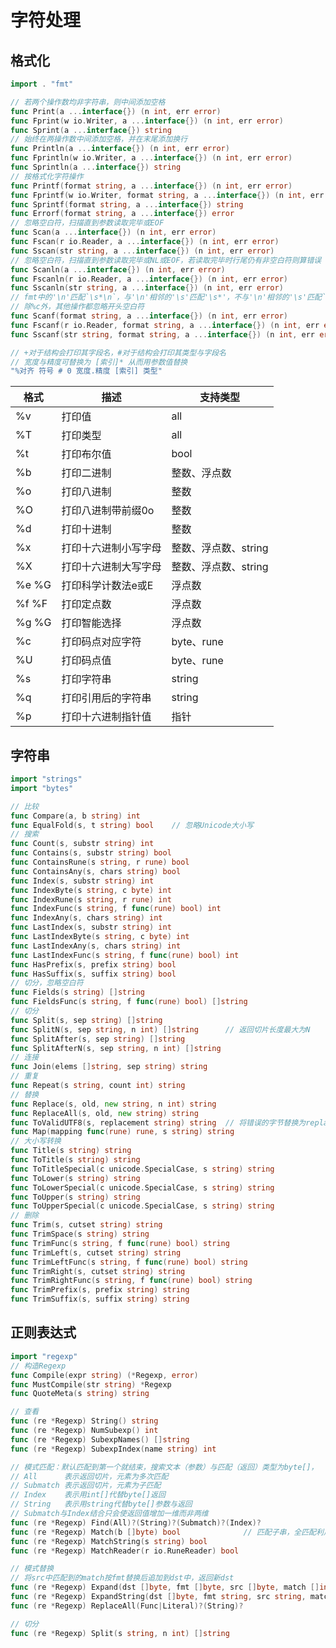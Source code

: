 # 字符处理
## 格式化
```go
import . "fmt"

// 若两个操作数均非字符串，则中间添加空格
func Print(a ...interface{}) (n int, err error)
func Fprint(w io.Writer, a ...interface{}) (n int, err error)
func Sprint(a ...interface{}) string
// 始终在两操作数中间添加空格，并在末尾添加换行
func Println(a ...interface{}) (n int, err error)
func Fprintln(w io.Writer, a ...interface{}) (n int, err error)
func Sprintln(a ...interface{}) string
// 按格式化字符操作
func Printf(format string, a ...interface{}) (n int, err error)
func Fprintf(w io.Writer, format string, a ...interface{}) (n int, err error)
func Sprintf(format string, a ...interface{}) string
func Errorf(format string, a ...interface{}) error
// 忽略空白符，扫描直到参数读取完毕或EOF
func Scan(a ...interface{}) (n int, err error)
func Fscan(r io.Reader, a ...interface{}) (n int, err error)
func Sscan(str string, a ...interface{}) (n int, err error)
// 忽略空白符，扫描直到参数读取完毕或NL或EOF，若读取完毕时行尾仍有非空白符则算错误
func Scanln(a ...interface{}) (n int, err error)
func Fscanln(r io.Reader, a ...interface{}) (n int, err error)
func Sscanln(str string, a ...interface{}) (n int, err error)
// fmt中的'\n'匹配`\s*\n`，与'\n'相邻的'\s'匹配'\s*'，不与'\n'相邻的'\s'匹配`\s+`，其它字符都必须精准匹配
// 除%c外，其他操作都忽略开头空白符
func Scanf(format string, a ...interface{}) (n int, err error)
func Fscanf(r io.Reader, format string, a ...interface{}) (n int, err error)
func Sscanf(str string, format string, a ...interface{}) (n int, err error)

// +对于结构会打印其字段名，#对于结构会打印其类型与字段名
// 宽度与精度可替换为 [索引]* 从而用参数值替换
"%对齐 符号 # 0 宽度.精度 [索引] 类型"
```
| 格式  | 描述                 | 支持类型             |
|-------|----------------------|----------------------|
| %v    | 打印值               | all                  |
| %T    | 打印类型             | all                  |
| %t    | 打印布尔值           | bool                 |
| %b    | 打印二进制           | 整数、浮点数         |
| %o    | 打印八进制           | 整数                 |
| %O    | 打印八进制带前缀0o   | 整数                 |
| %d    | 打印十进制           | 整数                 |
| %x    | 打印十六进制小写字母 | 整数、浮点数、string |
| %X    | 打印十六进制大写字母 | 整数、浮点数、string |
| %e %G | 打印科学计数法e或E   | 浮点数               |
| %f %F | 打印定点数           | 浮点数               |
| %g %G | 打印智能选择         | 浮点数               |
| %c    | 打印码点对应字符     | byte、rune           |
| %U    | 打印码点值           | byte、rune           |
| %s    | 打印字符串           | string               |
| %q    | 打印引用后的字符串   | string               |
| %p    | 打印十六进制指针值   | 指针                 |

## 字符串
```go
import "strings"
import "bytes"

// 比较
func Compare(a, b string) int
func EqualFold(s, t string) bool    // 忽略Unicode大小写
// 搜索
func Count(s, substr string) int
func Contains(s, substr string) bool
func ContainsRune(s string, r rune) bool
func ContainsAny(s, chars string) bool
func Index(s, substr string) int
func IndexByte(s string, c byte) int
func IndexRune(s string, r rune) int
func IndexFunc(s string, f func(rune) bool) int
func IndexAny(s, chars string) int
func LastIndex(s, substr string) int
func LastIndexByte(s string, c byte) int
func LastIndexAny(s, chars string) int
func LastIndexFunc(s string, f func(rune) bool) int
func HasPrefix(s, prefix string) bool
func HasSuffix(s, suffix string) bool
// 切分，忽略空白符
func Fields(s string) []string
func FieldsFunc(s string, f func(rune) bool) []string
// 切分
func Split(s, sep string) []string
func SplitN(s, sep string, n int) []string      // 返回切片长度最大为N
func SplitAfter(s, sep string) []string
func SplitAfterN(s, sep string, n int) []string
// 连接
func Join(elems []string, sep string) string
// 重复
func Repeat(s string, count int) string
// 替换
func Replace(s, old, new string, n int) string
func ReplaceAll(s, old, new string) string
func ToValidUTF8(s, replacement string) string  // 将错误的字节替换为replacement
func Map(mapping func(rune) rune, s string) string
// 大小写转换
func Title(s string) string
func ToTitle(s string) string
func ToTitleSpecial(c unicode.SpecialCase, s string) string
func ToLower(s string) string
func ToLowerSpecial(c unicode.SpecialCase, s string) string
func ToUpper(s string) string
func ToUpperSpecial(c unicode.SpecialCase, s string) string
// 删除
func Trim(s, cutset string) string
func TrimSpace(s string) string
func TrimFunc(s string, f func(rune) bool) string
func TrimLeft(s, cutset string) string
func TrimLeftFunc(s string, f func(rune) bool) string
func TrimRight(s, cutset string) string
func TrimRightFunc(s string, f func(rune) bool) string
func TrimPrefix(s, prefix string) string
func TrimSuffix(s, suffix string) string
```

## 正则表达式
```go
import "regexp"
// 构造Regexp
func Compile(expr string) (*Regexp, error)
func MustCompile(str string) *Regexp
func QuoteMeta(s string) string

// 查看
func (re *Regexp) String() string
func (re *Regexp) NumSubexp() int
func (re *Regexp) SubexpNames() []string
func (re *Regexp) SubexpIndex(name string) int

// 模式匹配：默认匹配到第一个就结束，搜索文本（参数）与匹配（返回）类型为byte[]，
// All      表示返回切片，元素为多次匹配
// Submatch 表示返回切片，元素为子匹配
// Index    表示用int[]代替byte[]返回
// String   表示用string代替byte[]参数与返回
// Submatch与Index结合只会使返回值增加一维而非两维
func (re *Regexp) Find(All)?(String)?(Submatch)?(Index)?
func (re *Regexp) Match(b []byte) bool              // 匹配子串，全匹配利用^$
func (re *Regexp) MatchString(s string) bool
func (re *Regexp) MatchReader(r io.RuneReader) bool

// 模式替换
// 将src中匹配到的match按fmt替换后追加到dst中，返回新dst
func (re *Regexp) Expand(dst []byte, fmt []byte, src []byte, match []int) []byte
func (re *Regexp) ExpandString(dst []byte, fmt string, src string, match []int) []byte
func (re *Regexp) ReplaceAll(Func|Literal)?(String)?

// 切分
func (re *Regexp) Split(s string, n int) []string
```
